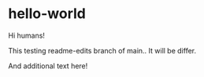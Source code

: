# hello-world

Hi humans!

This testing readme-edits branch of main..
It will be differ.

And additional text here!
